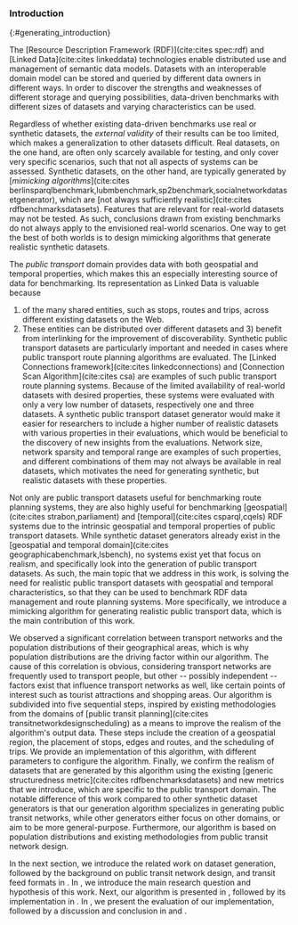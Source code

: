 ### Introduction
{:#generating_introduction}

The [Resource Description Framework (RDF)](cite:cites spec:rdf) and [Linked Data](cite:cites linkeddata) technologies enable distributed use and management of semantic data models.
Datasets with an interoperable domain model can be stored and queried by different data owners in different ways.
In order to discover the strengths and weaknesses of different storage and querying possibilities,
data-driven benchmarks with different sizes of datasets and varying characteristics can be used.

Regardless of whether existing data-driven benchmarks use real or synthetic datasets,
the *external validity* of their results can be too limited,
which makes a&nbsp;generalization to other datasets difficult.
Real datasets, on the one hand, are often only scarcely available for testing,
and only cover very specific scenarios,
such that not all aspects of systems can be assessed.
Synthetic datasets, on the other hand, are typically generated by
[*mimicking algorithms*](cite:cites berlinsparqlbenchmark,lubmbenchmark,sp2benchmark,socialnetworkdatasetgenerator),
which are [not always sufficiently realistic](cite:cites rdfbenchmarksdatasets).
Features that are relevant for real-world datasets may not be tested.
As such, conclusions drawn from existing benchmarks
do not always apply to the envisioned real-world scenarios.
One way to get the best of both worlds
is to design mimicking algorithms that generate realistic synthetic datasets.

The *public transport* domain provides data with both geospatial and temporal properties,
which makes this an especially interesting source of data for benchmarking.
Its representation as Linked Data is valuable because
1) of the many shared entities, such as stops, routes and trips, across different existing datasets on the Web.
2) These entities can be distributed over different datasets
and 3) benefit from interlinking for the improvement of discoverability.
Synthetic public transport datasets are particularly important and needed
in cases where public transport route planning algorithms are evaluated.
The [Linked Connections framework](cite:cites linkedconnections) and [Connection Scan Algorithm](cite:cites csa)
are examples of such public transport route planning systems.
Because of the limited availability of real-world datasets with desired properties,
these systems were evaluated with only a very low number of datasets, respectively one and three datasets.
A synthetic public transport dataset generator would make it easier for researchers
to include a higher number of realistic datasets with various properties in their evaluations,
which would be beneficial to the discovery of new insights from the evaluations.
Network size, network sparsity and temporal range are examples of such properties,
and different combinations of them may not always be available in real datasets,
which motivates the need for generating synthetic, but realistic datasets with these properties.

Not only are public transport datasets useful for benchmarking route planning systems,
they are also highly useful for benchmarking [geospatial](cite:cites strabon,parliament) and [temporal](cite:cites csparql,cqels) RDF systems
due to the intrinsic geospatial and temporal properties of public transport datasets.
While synthetic dataset generators already exist in the [geospatial and temporal domain](cite:cites geographicabenchmark,lsbench),
no systems exist yet that focus on realism, and specifically look into the generation of public transport datasets.
As such, the main topic that we address in this work, is solving the need for realistic public transport datasets
with geospatial and temporal characteristics,
so that they can be used to benchmark RDF data management and route planning systems.
More specifically, we introduce a mimicking algorithm for generating realistic public transport data,
which is the main contribution of this work.

We observed a significant correlation between transport networks and the population distributions of their geographical areas,
which is why population distributions are the driving factor within our algorithm.
The cause of this correlation is obvious, considering transport networks are frequently used to transport people,
but other -- possibly independent -- factors exist that influence transport networks as well,
like certain points of interest such as tourist attractions and shopping areas.
Our algorithm is subdivided into five sequential steps,
inspired by existing methodologies from the domains of [public transit planning](cite:cites transitnetworkdesignscheduling)
as a means to improve the realism of the algorithm's output data.
These steps include the creation of a geospatial region, the placement of stops, edges and routes, and the scheduling of trips.
We provide an implementation of this algorithm, with different parameters to configure the algorithm.
Finally, we confirm the realism of datasets that are generated by this algorithm
using the existing [generic structuredness metric](cite:cites rdfbenchmarksdatasets)
and new metrics that we introduce, which are specific to the public transport domain.
The notable difference of this work compared to other synthetic dataset generators
is that our generation algorithm specializes in generating public transit networks,
while other generators either focus on other domains, or aim to be more general-purpose.
Furthermore, our algorithm is based on population distributions and existing methodologies from public transit network design.

In the next section, we introduce the related work on dataset generation,
followed by the background on public transit network design, and transit feed formats in [](#generating_public-transit-background).
In [](#generating_research-question), we introduce the main research question and hypothesis of this work.
Next, our algorithm is presented in [](#generating_methodology), followed by its implementation in [](#generating_implementation).
In [](#generating_evaluation), we present the evaluation of our implementation,
followed by a discussion and conclusion in [](#generating_discussion) and [](#generating_conclusions).